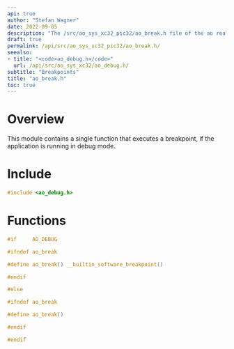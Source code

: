 ```yaml
---
api: true
author: "Stefan Wagner"
date: 2022-09-05
description: "The /src/ao_sys_xc32_pic32/ao_break.h file of the ao real-time operating system."
draft: true
permalink: /api/src/ao_sys_xc32_pic32/ao_break.h/
seealso:
- title: "<code>ao_debug.h</code>"
  url: /api/src/ao_sys_xc32/ao_debug.h/
subtitle: "Breakpoints"
title: "ao_break.h"
toc: true
---
```


# Overview

This module contains a single function that executes a breakpoint, if the application is running in debug mode.

# Include

```c
#include <ao_debug.h>
```

# Functions

```c
#if     AO_DEBUG

#ifndef ao_break

#define ao_break() __builtin_software_breakpoint()

#endif

#else

#ifndef ao_break

#define ao_break()

#endif

#endif
```